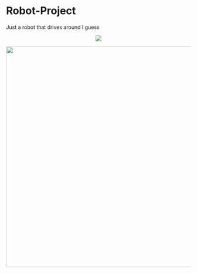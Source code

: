 # Robot-Project

Just a robot that drives around I guess

<p align="center">
  <img src="https://user-images.githubusercontent.com/75654428/146999492-c8794804-2beb-4c99-9f3c-d4e719586d87.png" />
</p>

<p align="center">
  <img src="https://user-images.githubusercontent.com/75654428/146999704-33d65ba0-9a0e-483b-b91d-7b1aad4f851b.jpg" width="600"/>
</p>

